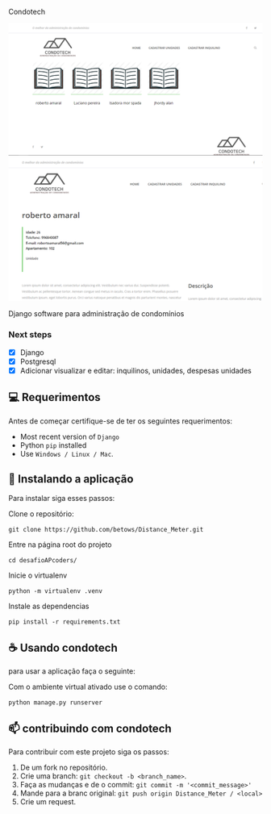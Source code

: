 Condotech

<img src="home.png" alt="Example image">
<img src="inquilino.png" alt="Example image">

Django software para administração de condomínios

### Next steps

- [x] Django
- [x] Postgresql
- [x] Adicionar visualizar e editar: inquilinos, unidades, despesas unidades

## 💻 Requerimentos

Antes de começar certifique-se de ter os seguintes requerimentos:

- Most recent version of `Django`
- Python `pip` installed
- Use `Windows / Linux / Mac`.

## 🚀 Instalando a aplicação

Para instalar siga esses passos:

Clone o repositório:

```
git clone https://github.com/betows/Distance_Meter.git
```

Entre na página root do projeto

```
cd desafioAPcoders/
```

Inicie o virtualenv

```
python -m virtualenv .venv
```

Instale as dependencias

```
pip install -r requirements.txt
```

## ☕ Usando condotech

para usar a aplicação faça o seguinte:

Com o ambiente virtual ativado use o comando:

```
python manage.py runserver
```

## 📫 contribuindo com condotech

Para contribuir com este projeto siga os passos:

1. De um fork no repositório.
2. Crie uma branch: `git checkout -b <branch_name>`.
3. Faça as mudanças e de o commit: `git commit -m '<commit_message>'`
4. Mande para a branc original: `git push origin Distance_Meter / <local>`
5. Crie um request.
